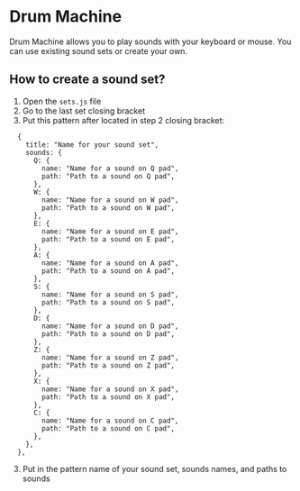 # Drum Machine

Drum Machine allows you to play sounds with your keyboard or mouse. You can use existing sound sets or create your own.

## How to create a sound set?

1. Open the `sets.js` file
2. Go to the last set closing bracket
3. Put this pattern after located in step 2 closing bracket:

```
  {
    title: "Name for your sound set",
    sounds: {
      Q: {
        name: "Name for a sound on Q pad",
        path: "Path to a sound on Q pad",
      },
      W: {
        name: "Name for a sound on W pad",
        path: "Path to a sound on W pad",
      },
      E: {
        name: "Name for a sound on E pad",
        path: "Path to a sound on E pad",
      },
      A: {
        name: "Name for a sound on A pad",
        path: "Path to a sound on A pad",
      },
      S: {
        name: "Name for a sound on S pad",
        path: "Path to a sound on S pad",
      },
      D: {
        name: "Name for a sound on D pad",
        path: "Path to a sound on D pad",
      },
      Z: {
        name: "Name for a sound on Z pad",
        path: "Path to a sound on Z pad",
      },
      X: {
        name: "Name for a sound on X pad",
        path: "Path to a sound on X pad",
      },
      C: {
        name: "Name for a sound on C pad",
        path: "Path to a sound on C pad",
      },
    },
  },
```

3. Put in the pattern name of your sound set, sounds names, and paths to sounds
